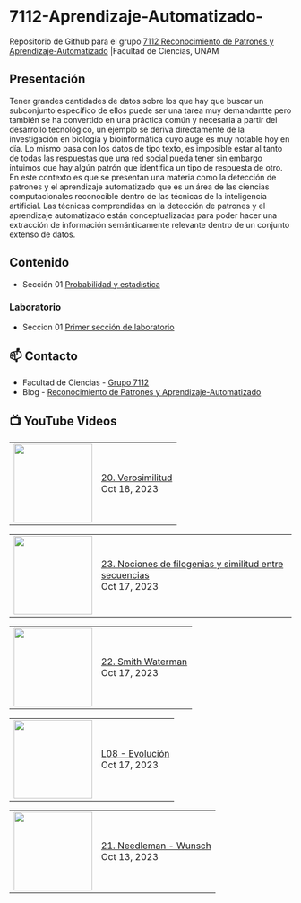 # 7112-Aprendizaje-Automatizado-
Repositorio de Github para el grupo   [7112 Reconocimiento de Patrones y Aprendizaje-Automatizado](https://www.fciencias.unam.mx/docencia/horarios/presentacion/347481) |Facultad de Ciencias, UNAM

## Presentación
Tener grandes cantidades de datos sobre los que hay que buscar un subconjunto específico de ellos puede ser una tarea muy demandantte pero también se ha convertido en una práctica común y necesaria a partir del desarrollo tecnológico, un ejemplo se deriva directamente de la investigación en biología y bioinformática cuyo auge es muy notable hoy en día. Lo mismo pasa con los datos de tipo texto, es imposible estar al tanto de todas las respuestas que una red social pueda tener sin embargo intuimos que hay algún patrón que identifica un tipo de respuesta de otro. En este contexto es que se presentan una materia como la detección de patrones y el aprendizaje automatizado que es un área de las ciencias computacionales reconocible dentro de las técnicas de la inteligencia artificial. Las técnicas comprendidas en la detección de patrones y el aprendizaje automatizado están conceptualizadas para poder hacer una extracción de información semánticamente relevante dentro de un conjunto extenso de datos.

## Contenido
- Sección 01  [Probabilidad y estadística](https://github.com/7122-Aprendizaje-Automatizado/7112-Aprendizaje-Automatizado-/tree/main/Secci%C3%B3n%2001%20Probabilidad%20y%20Estadistica)

### Laboratorio
- Seccion 01  [Primer sección de laboratorio](https://github.com/7122-Aprendizaje-Automatizado/7112-Aprendizaje-Automatizado-/tree/main/Secci%C3%B3n01-Laboratorio)


## 📫 Contacto
- Facultad de Ciencias - [Grupo 7112](https://www.fciencias.unam.mx/docencia/horarios/presentacion/347481)
- Blog - [Reconocimiento de Patrones y Aprendizaje-Automatizado](https://sites.google.com/view/patronesciencias/inicio)

##  📺 	YouTube Videos
<!-- BLOG-POST-LIST:START --><table><tr><td><a href="https://www.youtube.com/watch?v=EUtt4NIksT0"><img width="140px" src="https://i.ytimg.com/vi/EUtt4NIksT0/mqdefault.jpg"></a></td>
<td><a href="https://www.youtube.com/watch?v=EUtt4NIksT0">20. Verosimilitud</a><br/>Oct 18, 2023</td></tr></table>
<table><tr><td><a href="https://www.youtube.com/watch?v=AB0Hxx0-6TI"><img width="140px" src="https://i.ytimg.com/vi/AB0Hxx0-6TI/mqdefault.jpg"></a></td>
<td><a href="https://www.youtube.com/watch?v=AB0Hxx0-6TI">23. Nociones de filogenias y similitud entre secuencias</a><br/>Oct 17, 2023</td></tr></table>
<table><tr><td><a href="https://www.youtube.com/watch?v=LfyaH6iaT8M"><img width="140px" src="https://i.ytimg.com/vi/LfyaH6iaT8M/mqdefault.jpg"></a></td>
<td><a href="https://www.youtube.com/watch?v=LfyaH6iaT8M">22. Smith Waterman</a><br/>Oct 17, 2023</td></tr></table>
<table><tr><td><a href="https://www.youtube.com/watch?v=FvHoB4ldwCw"><img width="140px" src="https://i.ytimg.com/vi/FvHoB4ldwCw/mqdefault.jpg"></a></td>
<td><a href="https://www.youtube.com/watch?v=FvHoB4ldwCw">L08 - Evolución</a><br/>Oct 17, 2023</td></tr></table>
<table><tr><td><a href="https://www.youtube.com/watch?v=bjMKlNUyPk8"><img width="140px" src="https://i.ytimg.com/vi/bjMKlNUyPk8/mqdefault.jpg"></a></td>
<td><a href="https://www.youtube.com/watch?v=bjMKlNUyPk8">21. Needleman - Wunsch</a><br/>Oct 13, 2023</td></tr></table>
<!-- BLOG-POST-LIST:END -->
